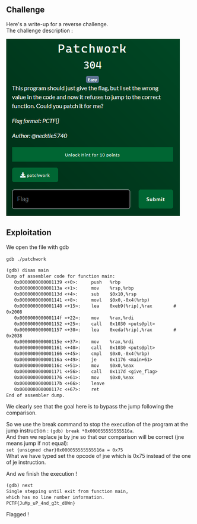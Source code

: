 ## Challenge

Here's a write-up for a reverse challenge.  
The challenge description :

![i2](patchwork_chall.png)
## Exploitation

We open the file with gdb

`gdb ./patchwork`

```
(gdb) disas main
Dump of assembler code for function main:
   0x0000000000001139 <+0>:     push   %rbp
   0x000000000000113a <+1>:     mov    %rsp,%rbp
   0x000000000000113d <+4>:     sub    $0x10,%rsp
   0x0000000000001141 <+8>:     movl   $0x0,-0x4(%rbp)
   0x0000000000001148 <+15>:    lea    0xeb9(%rip),%rax        # 0x2008
   0x000000000000114f <+22>:    mov    %rax,%rdi
   0x0000000000001152 <+25>:    call   0x1030 <puts@plt>
   0x0000000000001157 <+30>:    lea    0xeda(%rip),%rax        # 0x2038
   0x000000000000115e <+37>:    mov    %rax,%rdi
   0x0000000000001161 <+40>:    call   0x1030 <puts@plt>
   0x0000000000001166 <+45>:    cmpl   $0x0,-0x4(%rbp)
   0x000000000000116a <+49>:    je     0x1176 <main+61>
   0x000000000000116c <+51>:    mov    $0x0,%eax
   0x0000000000001171 <+56>:    call   0x117d <give_flag>
   0x0000000000001176 <+61>:    mov    $0x0,%eax
   0x000000000000117b <+66>:    leave
   0x000000000000117c <+67>:    ret
End of assembler dump.
```

We clearly see that the goal here is to bypass the jump following the comparison.  

So we use the break command to stop the execution of the program at the jump instruction : `(gdb) break *0x000055555555516a`.  
And then we replace je by jne so that our comparison will be correct (jne means jump if not equal):  
`set {unsigned char}0x000055555555516a = 0x75`  
What we have typed set the opcode of jne which is 0x75 instead of the one of je instruction.  
  
And we finish the execution !

```
(gdb) next
Single stepping until exit from function main,
which has no line number information.
PCTF{JuMp_uP_4nd_g3t_d0Wn}
```

Flagged !
